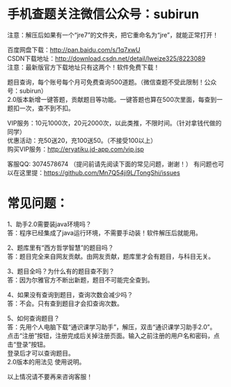 手机查题关注微信公众号：subirun
=======
注意：解压后如果有一个“jre7”的文件夹，把它重命名为“jre”，就能正常打开！  

百度网盘下载：http://pan.baidu.com/s/1q7xwU  
CSDN下载地址：http://download.csdn.net/detail/lweize325/8223089  
注意：最新版官方下载地址只有这两个！软件免费下载！

题目查询，每个账号每个月可免费查询500道题。（微信查题不受此限制！公众号：subirun）  
2.0版本新增一键答题，贡献题目等功能。一键答题也算在500次里面，每查到一题扣一次，查不到不扣。

VIP服务：10元1000次，20元2000次，以此类推，不限时间。（针对拿钱代做的同学）  
优惠活动：充50送20，充100送50。（不接受100以上）  
购买VIP服务：http://eryatiku.jd-app.com/vip.jsp

客服QQ: 3074578674  （提问前请先阅读下面的常见问题，谢谢！）
有问题也可以在这里提：https://github.com/Mn7Q54ji9L/TongShi/issues  


常见问题：
=======
1、助手2.0需要装java环境吗？  
答：程序已经集成了java运行环境，不需要手动装！软件解压后就能用。  

2、题库里有“西方哲学智慧”的题目吗？  
答：题目完全来自网友贡献。由网友贡献，题库里才会有题目，与科目无关。  

3、题目全吗？为什么有的题目查不到？  
答：因为尔雅官方不断出新题，题目不可能完全查到。  

4、如果没有查询到题目，查询次数会减少吗？  
答：不会。只有查到题目才会扣查询次数。  

5、如何查询题目？  
答：先用个人电脑下载“通识课学习助手”，解压，双击“通识课学习助手2.0”。  
点击“注册”按钮，注册完成后关掉注册页面。输入之前注册的用户名和密码，点击“登录”按钮。  
登录后才可以查询题目。  
2.0版本的用法见 使用说明。  

以上情况请不要再来咨询客服！
